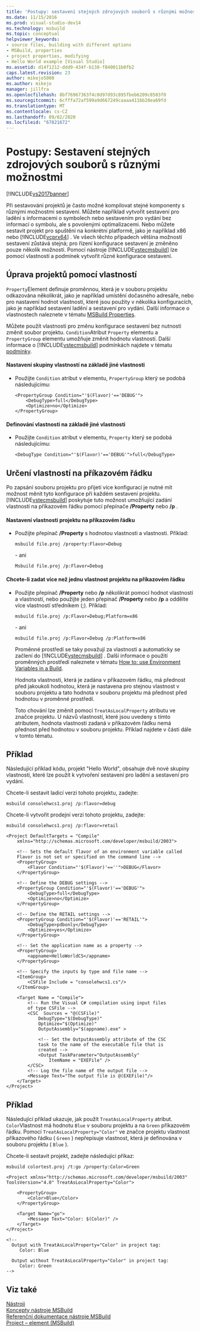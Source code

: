 ```yaml
---
title: 'Postupy: sestavení stejných zdrojových souborů s různými možnostmi | Microsoft Docs'
ms.date: 11/15/2016
ms.prod: visual-studio-dev14
ms.technology: msbuild
ms.topic: conceptual
helpviewer_keywords:
- source files, building with different options
- MSBuild, properties
- project properties, modifying
- Hello World example [Visual Studio]
ms.assetid: d14f1212-ddd9-434f-b138-f840011b0fb2
caps.latest.revision: 23
author: mikejo5000
ms.author: mikejo
manager: jillfra
ms.openlocfilehash: 8bf76967363f4c0d97d93c895fbeb6209c8503f0
ms.sourcegitcommit: 6cfffa72af599a9d667249caaaa411bb28ea69fd
ms.translationtype: MT
ms.contentlocale: cs-CZ
ms.lasthandoff: 09/02/2020
ms.locfileid: "67821672"
---
```

# <a name="how-to-build-the-same-source-files-with-different-options"></a>Postupy: Sestavení stejných zdrojových souborů s různými možnostmi
[!INCLUDE[vs2017banner](../includes/vs2017banner.md)]

Při sestavování projektů je často možné kompilovat stejné komponenty s různými možnostmi sestavení. Můžete například vytvořit sestavení pro ladění s informacemi o symbolech nebo sestavením pro vydání bez informací o symbolu, ale s povolenými optimalizacemi. Nebo můžete sestavit projekt pro spuštění na konkrétní platformě, jako je například x86 nebo [!INCLUDE[vcprx64](../includes/vcprx64-md.md)] . Ve všech těchto případech většina možností sestavení zůstává stejná; pro řízení konfigurace sestavení je změněno pouze několik možností. Pomocí nástroje [!INCLUDE[vstecmsbuild](../includes/vstecmsbuild-md.md)] lze pomocí vlastností a podmínek vytvořit různé konfigurace sestavení.  
  
## <a name="using-properties-to-modify-projects"></a>Úprava projektů pomocí vlastností  
 `Property`Element definuje proměnnou, která je v souboru projektu odkazována několikrát, jako je například umístění dočasného adresáře, nebo pro nastavení hodnot vlastností, které jsou použity v několika konfiguracích, jako je například sestavení ladění a sestavení pro vydání. Další informace o vlastnostech naleznete v tématu [MSBuild Properties](msbuild-properties1.md).  
  
 Můžete použít vlastnosti pro změnu konfigurace sestavení bez nutnosti změnit soubor projektu. `Condition`Atribut `Property` elementu a `PropertyGroup` elementu umožňuje změnit hodnotu vlastností. Další informace o [!INCLUDE[vstecmsbuild](../includes/vstecmsbuild-md.md)] podmínkách najdete v tématu [podmínky](../msbuild/msbuild-conditions.md).  
  
#### <a name="to-set-a-group-of-properties-based-on-another-property"></a>Nastavení skupiny vlastností na základě jiné vlastnosti  
  
- Použijte `Condition` atribut v elementu, `PropertyGroup` který se podobá následujícímu:  
  
    ```  
    <PropertyGroup Condition="'$(Flavor)'=='DEBUG'">  
        <DebugType>full</DebugType>  
        <Optimize>no</Optimize>  
    </PropertyGroup>  
    ```  
  
#### <a name="to-define-a-property-based-on-another-property"></a>Definování vlastnosti na základě jiné vlastnosti  
  
- Použijte `Condition` atribut v elementu, `Property` který se podobá následujícímu:  
  
    ```  
    <DebugType Condition="'$(Flavor)'=='DEBUG'">full</DebugType>  
    ```  
  
## <a name="specifying-properties-on-the-command-line"></a>Určení vlastností na příkazovém řádku  
 Po zapsání souboru projektu pro přijetí více konfigurací je nutné mít možnost měnit tyto konfigurace při každém sestavení projektu. [!INCLUDE[vstecmsbuild](../includes/vstecmsbuild-md.md)] poskytuje tuto možnost umožňující zadání vlastností na příkazovém řádku pomocí přepínače **/Property** nebo **/p** .  
  
#### <a name="to-set-a-project-property-at-the-command-line"></a>Nastavení vlastnosti projektu na příkazovém řádku  
  
- Použijte přepínač **/Property** s hodnotou vlastnosti a vlastnosti. Příklad:  
  
    ```  
    msbuild file.proj /property:Flavor=Debug  
    ```  
  
     \- ani  
  
    ```  
    Msbuild file.proj /p:Flavor=Debug  
    ```  
  
#### <a name="to-specify-more-than-one-project-property-at-the-command-line"></a>Chcete-li zadat více než jednu vlastnost projektu na příkazovém řádku  
  
- Použijte přepínač **/Property** nebo **/p** několikrát pomocí hodnot vlastností a vlastností, nebo použijte jeden přepínač **/Property** nebo **/p** a oddělte více vlastností středníkem (;). Příklad:  
  
  ```  
  msbuild file.proj /p:Flavor=Debug;Platform=x86  
  ```  
  
   \- ani  
  
  ```  
  msbuild file.proj /p:Flavor=Debug /p:Platform=x86  
  ```  
  
  Proměnné prostředí se taky považují za vlastnosti a automaticky se začlení do [!INCLUDE[vstecmsbuild](../includes/vstecmsbuild-md.md)] . Další informace o použití proměnných prostředí naleznete v tématu [How to: use Environment Variables in a Build](../msbuild/how-to-use-environment-variables-in-a-build.md).  
  
  Hodnota vlastnosti, která je zadána v příkazovém řádku, má přednost před jakoukoli hodnotou, která je nastavena pro stejnou vlastnost v souboru projektu a tato hodnota v souboru projektu má přednost před hodnotou v proměnné prostředí.  
  
  Toto chování lze změnit pomocí `TreatAsLocalProperty` atributu ve značce projektu. U názvů vlastností, které jsou uvedeny s tímto atributem, hodnota vlastnosti zadaná v příkazovém řádku nemá přednost před hodnotou v souboru projektu. Příklad najdete v části dále v tomto tématu.  
  
## <a name="example"></a>Příklad  
 Následující příklad kódu, projekt "Hello World", obsahuje dvě nové skupiny vlastností, které lze použít k vytvoření sestavení pro ladění a sestavení pro vydání.  
  
 Chcete-li sestavit ladicí verzi tohoto projektu, zadejte:  
  
```  
msbuild consolehwcs1.proj /p:flavor=debug  
```  
  
 Chcete-li vytvořit prodejní verzi tohoto projektu, zadejte:  
  
```  
msbuild consolehwcs1.proj /p:flavor=retail  
```  
  
```  
<Project DefaultTargets = "Compile"  
    xmlns="http://schemas.microsoft.com/developer/msbuild/2003">  
  
    <!-- Sets the default flavor of an environment variable called   
    Flavor is not set or specified on the command line -->  
    <PropertyGroup>  
        <Flavor Condition="'$(Flavor)'==''">DEBUG</Flavor>  
    </PropertyGroup>  
  
    <!-- Define the DEBUG settings -->  
    <PropertyGroup Condition="'$(Flavor)'=='DEBUG'">  
        <DebugType>full</DebugType>  
        <Optimize>no</Optimize>  
    </PropertyGroup>  
  
    <!-- Define the RETAIL settings -->  
    <PropertyGroup Condition="'$(Flavor)'=='RETAIL'">  
        <DebugType>pdbonly</DebugType>  
        <Optimize>yes</Optimize>  
    </PropertyGroup>  
  
    <!-- Set the application name as a property -->  
    <PropertyGroup>  
        <appname>HelloWorldCS</appname>  
    </PropertyGroup>  
  
    <!-- Specify the inputs by type and file name -->  
    <ItemGroup>  
        <CSFile Include = "consolehwcs1.cs"/>  
    </ItemGroup>  
  
    <Target Name = "Compile">  
        <!-- Run the Visual C# compilation using input files  
        of type CSFile -->  
        <CSC  Sources = "@(CSFile)"  
            DebugType="$(DebugType)"  
            Optimize="$(Optimize)"  
            OutputAssembly="$(appname).exe" >  
  
            <!-- Set the OutputAssembly attribute of the CSC  
            task to the name of the executable file that is   
            created -->  
            <Output TaskParameter="OutputAssembly"  
                ItemName = "EXEFile" />  
        </CSC>  
        <!-- Log the file name of the output file -->  
        <Message Text="The output file is @(EXEFile)"/>  
    </Target>  
</Project>  
```  
  
## <a name="example"></a>Příklad  
 Následující příklad ukazuje, jak použít `TreatAsLocalProperty` atribut. `Color`Vlastnost má hodnotu `Blue` v souboru projektu a na `Green` příkazovém řádku. Pomocí `TreatAsLocalProperty="Color"` ve značce projektu vlastnost příkazového řádku ( `Green` ) nepřepisuje vlastnost, která je definována v souboru projektu ( `Blue` ).  
  
 Chcete-li sestavit projekt, zadejte následující příkaz:  
  
```  
msbuild colortest.proj /t:go /property:Color=Green  
```  
  
```  
<Project xmlns="http://schemas.microsoft.com/developer/msbuild/2003"  
ToolsVersion="4.0" TreatAsLocalProperty="Color">  
  
    <PropertyGroup>  
        <Color>Blue</Color>  
    </PropertyGroup>  
  
    <Target Name="go">  
        <Message Text="Color: $(Color)" />  
    </Target>  
</Project>  
  
<!--  
  Output with TreatAsLocalProperty="Color" in project tag:  
     Color: Blue  
  
  Output without TreatAsLocalProperty="Color" in project tag:  
     Color: Green  
-->  
```  
  
## <a name="see-also"></a>Viz také  
[Nástroji](msbuild.md)  
 [Koncepty nástroje MSBuild](../msbuild/msbuild-concepts.md)   
 [Referenční dokumentace nástroje MSBuild](../msbuild/msbuild-reference.md)   
 [Project – element (MSBuild)](../msbuild/project-element-msbuild.md)
